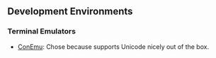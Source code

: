 ## Development Environments

### Terminal Emulators

- [ConEmu](https://github.com/jonfernq/Learning/blob/main/DevelopmentEnvironments/ConEmu.md): Chose because supports Unicode nicely out of the box. 
